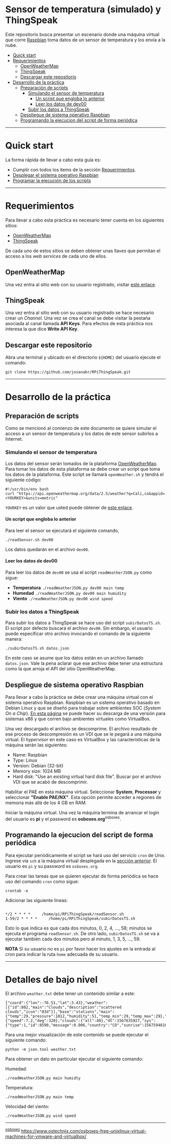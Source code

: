 # Sensor de temperatura (simulado) y ThingSpeak

Este repositorio busca presentar un escenario donde una máquina virtual que corre [Raspbian](https://www.raspbian.org/) toma datos de un sensor de temperatura y los envía a la nube.

* [Quick start](#quick-start)
* [Requerimientos](#requerimientos)
  * [OpenWeatherMap](#openweathermap)
  * [ThingSpeak](#thingspeak)
  * [Descargar este repositorio](#descargar-este-repositorio)
* [Desarrollo de la práctica](#desarrollo-de-la-práctica)
  * [Preparación de scripts](#preparación-de-scripts)
    * [Simulando el sensor de temperatura](#simulando-el-sensor-de-temperatura)
      * [Un script que engloba lo anterior](#un-script-que-engloba-lo-anterior)
      * [Leer los datos de dev00](#leer-los-datos-de-dev00)
    * [Subir los datos a ThingSpeak](#subir-los-datos-a-thingspeak)
  * [Despliegue de sistema operativo Raspbian](#despliegue-de-sistema-operativo-raspbian)
  * [Programando la ejecucion del script de forma periódica](#programando-la-ejecucion-del-script-de-forma-periódica)

---

# Quick start

La forma rápida de llevar a cabo esta guía es:

* Cumplir con todos los items de la sección [Requerimientos](#requerimientos).
* [Desplegar el sistema operativo Raspbian](#despliegue-de-sistema-operativo-raspbian)
* [Programar la ejecución de los scripts](#programando-la-ejecucion-del-script-de-forma-periódica)

---

# Requerimientos

Para llevar a cabo esta práctica es necesario tener cuenta en los siguientes sitios:

* [OpenWeatherMap](https://openweathermap.org/)
* [ThingSpeak](https://thingspeak.com/)

De cada uno de estos sitios se deben obtener unas llaves que permitan el acceso a los *web services* de cada uno de ellos.

## OpenWeatherMap

Una vez entra al sitio web con su usuario registrado, visitar [este enlace](https://home.openweathermap.org/api_keys).

## ThingSpeak

Una vez entra al sitio web con su usuario registrado se hace necesario crear un *Channel*. 
Una vez se crea el canal se debe visitar la pestaña asociada al canal llamada **API Keys**.
Para efectos de esta práctica nos interesa la que dice **Write API Key**.

## Descargar este repositorio

Abra una terminal y ubicado en el directorio `${HOME}` del usuario ejecute el comando:

```
git clone https://github.com/josanabr/RPiThingSpeak.git
```

---

# Desarrollo de la práctica


## Preparación de scripts

Como se mencionó al comienzo de este documento se quiere simular el acceso a un sensor de temperatura y los datos de este sensor subirlos a Internet.

### Simulando el sensor de temperatura

Los datos del sensor serán tomados de la plataforma [OpenWeatherMap](https://home.openweathermap.org/).
Para tomar los datos de esta plataforma se debe crear un script que toma los datos de la plataforma.
Este script se llamará `openWeather.sh` y tendrá el siguiente código:

```
#!/usr/bin/env bash
curl "https://api.openweathermap.org/data/2.5/weather?q=Cali,co&appid=<YOURKEY>&units=metric"
```

`YOURKEY` es un valor que usted puede obtener de [este enlace](https://home.openweathermap.org/api_keys).

#### Un script que engloba lo anterior

Para leer el sensor se ejecutará el siguiente comando,

```
./readSensor.sh dev00
```

Los datos quedarán en el archivo `dev00`.

#### Leer los datos de dev00

Para leer los datos de `dev00` se usa el script `readWeatherJSON.py` como sigue:

* **Temperatura** `./readWeatherJSON.py dev00 main temp`
* **Humedad** `./readWeatherJSON.py dev00 main humidity`
* **Viento** `./readWeatherJSON.py dev00 wind speed`

### Subir los datos a ThingSpeak

Para subir los datos a ThingSpeak se hace uso del script `subirDatosTS.sh`.
El script por defecto buscará el archivo `dev00`. 
Sin embargo, el usuario puede especificar otro archivo invocando el comando de la siguiente manera:

```
./subirDatosTS.sh datos.json
```

En este caso se asume que los datos están en un archivo llamado `datos.json`.
Vale la pena aclarar que ese archivo debe tener una estructura como la que arroja el API del sitio OpenWeatherMap.

## Despliegue de sistema operativo Raspbian

Para llevar a cabo la práctica se debe crear una máquina virtual con el sistema operativo Raspbian. 
Raspbian es un sistema operativo basado en Debian Linux y que se diseñó para trabajar sobre ambientes SOC (*System On a Chip*).
[En esta página](https://www.osboxes.org/raspbian/) se puede hacer su descarga de una versión para sistemas x86 y que corren bajo ambientes virtuales como VirtualBox.

Una vez descargado el archivo se descomprime.
El archivo resultado de ese proceso de descompresión es un VDI que se le pegará a una máquina virtual.
El *hypervisor* en este caso es VirtualBox y las características de la máquina serán las siguientes:

* Name: Raspbian
* Type: Linux
* Version: Debian (32-bit)
* Memory size: 1024 MB
* Hard disk: "Use an existing virtual hard disk file". Buscar por el archivo VDI que se acabó de descomprimir.

Habilitar el PAE en esta máquina virtual.
Seleccionar **System**, **Processor** y seleccionar **"Enable PAE/NX"**.
Esta opción permite acceder a regiones de memoria más allá de los 4 GB en RAM.

Iniciar la máquina virtual.
Una vez la máquina termina de arrancar el login del usuario es **pi** y el password es **osboxes.org**<a name="osboxes"><sup>osboxes</sup></a>.

## Programando la ejecucion del script de forma periódica

Para ejecutar periódicamente el script se hará uso del servicio `cron` de Unix.
Ingrese via `ssh` a la máquina virtual desplegada en la [sección anterior](#despliegue-de-sistema-operativo-raspbian).
El usuario es `pi` y su password es `osboxes.org`.

Para crear las tareas que se quieren ejecutar de forma periódica se hace uso del comando `cron` como sigue:

```
crontab -e
```

Adicionar las siguiente líneas:

```

*/2 * * * *     /home/pi/RPiThingSpeak/readSensor.sh
1-59/2 * * * *     /home/pi/RPiThingSpeak/subirDatosTS.sh

```

Esto lo que indica es que cada dos minutos, 0, 2, 4, ..., 58; minutos se ejecuta el programa `readSensor.sh`.
De otro lado, `subirDatosTS.sh` se va a ejecutar también cada dos minutos pero al minuto, 1, 3, 5, ..., 59.

**NOTA** Si su usuario no es `pi` por favor hacer los ajustes en la entrada al cron para indicar la ruta `home` adecuada de su usuario.

---

# Detalles de bajo nivel

El archivo `weather.txt` debe tener un contenido similar a este:

```
{"coord":{"lon":-76.51,"lat":3.43},"weather":[{"id":802,"main":"Clouds","description":"scattered clouds","icon":"03d"}],"base":"stations","main":{"temp":29,"pressure":1012,"humidity":51,"temp_min":29,"temp_max":29},"visibility":10000,"wind":{"speed":7.2,"deg":320},"clouds":{"all":40},"dt":1567635927,"sys":{"type":1,"id":8590,"message":0.006,"country":"CO","sunrise":1567594816,"sunset":1567638627},"timezone":-18000,"id":3687925,"name":"Cali","cod":200}
```

Para una mejor visualización de este contenido se puede ejecutar el siguiente comando:

```
python -m json.tool weather.txt
```

Para obtener un dato en particular ejecutar el siguiente comando:

Humedad:

```
./readWeatherJSON.py main humidty
```

Temperatura:

```
./readWeatherJSON.py main temp
```

Velocidad del viento:

```
./readWeatherJSON.py wind speed
```
---

<sup>[osboxes](#osboxes)</sup> https://www.ostechnix.com/osboxes-free-unixlinux-virtual-machines-for-vmware-and-virtualbox/
